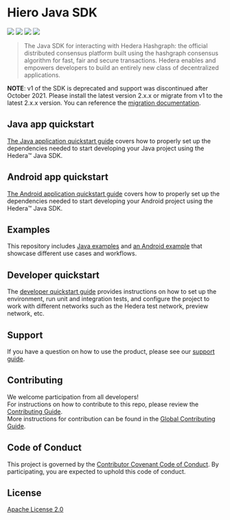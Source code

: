 # Hiero Java SDK

![](https://img.shields.io/badge/java-17%2B-blue?style=flat-square)
![](https://img.shields.io/badge/android-26%2B-blue?style=flat-square)
[![](https://img.shields.io/github/actions/workflow/status/hashgraph/hedera-sdk-java/build.yml?style=flat-square)](https://github.com/hashgraph/hedera-sdk-java/actions)
[![](https://img.shields.io/maven-central/v/com.hedera.hashgraph/sdk/2?label=maven&style=flat-square)](https://search.maven.org/artifact/com.hedera.hashgraph/sdk)

> The Java SDK for interacting with Hedera Hashgraph: the official distributed
> consensus platform built using the hashgraph consensus algorithm for fast,
> fair and secure transactions. Hedera enables and empowers developers to
> build an entirely new class of decentralized applications.

**NOTE**: v1 of the SDK is deprecated and support was discontinued after October 2021.
Please install the latest version 2.x.x or migrate from v1 to the latest 2.x.x version.
You can reference the [migration documentation](docs/sdk/MIGRATING_V1.md).

## Java app quickstart

[The Java application quickstart guide](docs/java-app/java-app-quickstart.md) covers how to properly set up the dependencies
needed to start developing your Java project using the Hedera™ Java SDK.

## Android app quickstart

[The Android application quickstart guide](docs/android-app/android-app-quickstart.md) covers how to properly set up the dependencies
needed to start developing your Android project using the Hedera™ Java SDK.

## Examples

This repository includes [Java examples](examples/README.md) and [an Android example](example-android/README.md)
that showcase different use cases and workflows.

## Developer quickstart

The [developer quickstart guide](docs/sdk/developer-guide.md) provides instructions on how to set up the environment,
run unit and integration tests, and configure the project to work with different networks
such as the Hedera test network, preview network, etc.

## Support

If you have a question on how to use the product, please see our
[support guide](https://github.com/hashgraph/.github/blob/main/SUPPORT.md).

## Contributing

We welcome participation from all developers!\
For instructions on how to contribute to this repo, please
review the [Contributing Guide](docs/sdk/CONTRIBUTING.md).\
More instructions for contribution can be found in the [Global Contributing Guide](https://github.com/hashgraph/.github/blob/main/CONTRIBUTING.md).

## Code of Conduct

This project is governed by the [Contributor Covenant Code of Conduct](https://github.com/hashgraph/.github/blob/main/CODE_OF_CONDUCT.md). By participating, you are
expected to uphold this code of conduct.

## License

[Apache License 2.0](LICENSE)
